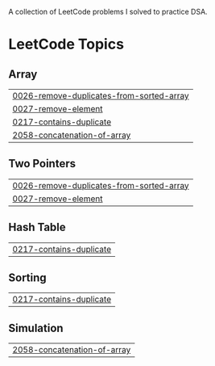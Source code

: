 A collection of LeetCode problems I solved to practice DSA.

<!---LeetCode Topics Start-->
# LeetCode Topics
## Array
|  |
| ------- |
| [0026-remove-duplicates-from-sorted-array](https://github.com/PrakarshKamal/leetcode/tree/master/0026-remove-duplicates-from-sorted-array) |
| [0027-remove-element](https://github.com/PrakarshKamal/leetcode/tree/master/0027-remove-element) |
| [0217-contains-duplicate](https://github.com/PrakarshKamal/leetcode/tree/master/0217-contains-duplicate) |
| [2058-concatenation-of-array](https://github.com/PrakarshKamal/leetcode/tree/master/2058-concatenation-of-array) |
## Two Pointers
|  |
| ------- |
| [0026-remove-duplicates-from-sorted-array](https://github.com/PrakarshKamal/leetcode/tree/master/0026-remove-duplicates-from-sorted-array) |
| [0027-remove-element](https://github.com/PrakarshKamal/leetcode/tree/master/0027-remove-element) |
## Hash Table
|  |
| ------- |
| [0217-contains-duplicate](https://github.com/PrakarshKamal/leetcode/tree/master/0217-contains-duplicate) |
## Sorting
|  |
| ------- |
| [0217-contains-duplicate](https://github.com/PrakarshKamal/leetcode/tree/master/0217-contains-duplicate) |
## Simulation
|  |
| ------- |
| [2058-concatenation-of-array](https://github.com/PrakarshKamal/leetcode/tree/master/2058-concatenation-of-array) |
<!---LeetCode Topics End-->